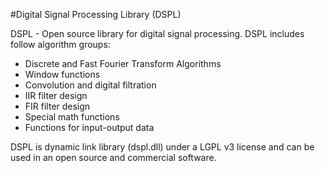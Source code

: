 #Digital Signal Processing Library (DSPL)
	
DSPL - Open source library for digital signal processing. DSPL includes follow algorithm groups: 
	
* Discrete and Fast Fourier Transform Algorithms
* Window functions
* Convolution and digital filtration
* IIR filter design
* FIR filter design
* Special math functions
* Functions for input-output data
	
	
DSPL is dynamic link library (dspl.dll) under a LGPL v3 license and can be used in an open source and commercial software.


